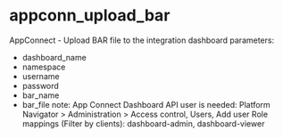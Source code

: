 # appconn_upload_bar

AppConnect - Upload BAR file to the integration dashboard
parameters:
- dashboard_name
- namespace
- username
- password
- bar_name
- bar_file
note: App Connect Dashboard API user is needed:
      Platform Navigator > Administration > Access control, Users, Add user
      Role mappings (Filter by clients): dashboard-admin, dashboard-viewer
